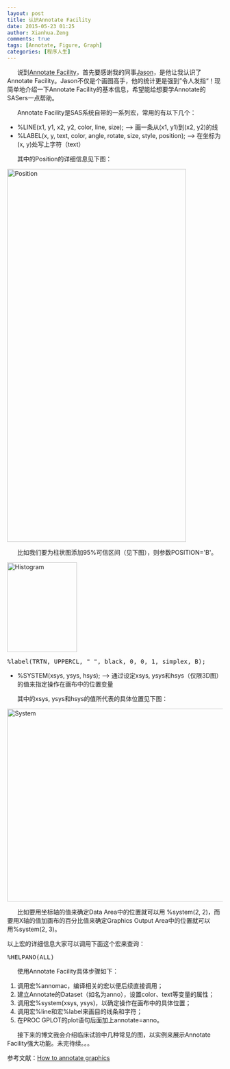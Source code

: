 ```yaml
---
layout: post
title: 认识Annotate Facility
date: 2015-05-23 01:25
author: Xianhua.Zeng
comments: true
tags: [Annotate, Figure, Graph]
categories: [程序人生]
---
```

<p>      说到<span style="text-decoration: underline;"><a href="http://support.sas.com/documentation/cdl/en/graphref/63022/HTML/default/viewer.htm#annodata-creating-grelem.htm" target="_blank">Annotate Facility</a></span>，首先要感谢我的同事<span style="text-decoration: underline;"><a href="https://cn.linkedin.com/pub/jason-cai/82/8b6/757" target="_blank">Jason</a></span>，是他让我认识了Annotate Facility。Jason不仅是个画图高手，他的统计更是强到”令人发指“！现简单地介绍一下Annotate Facility的基本信息，希望能给想要学Annotate的SASers一点帮助。</p>
<p>      Annotate Facility是SAS系统自带的一系列宏，常用的有以下几个：<!--more--></p>
<ul style="list-style-type: disc;">
	<li>%LINE(x1, y1, x2, y2, color, line, size); --&gt; 画一条从(x1, y1)到(x2, y2)的线</li>
	<li>%LABEL(x, y, text, color, angle, rotate, size, style, position); --&gt; 在坐标为(x, y)处写上字符（text）</li>
</ul>
<p>      其中的Position的详细信息见下图：</p>
<p><a href="http://www.xianhuazeng.com/cn/wp-content/uploads/2015/05/Position.jpg"><img class="aligncenter size-full wp-image-182" src="http://www.xianhuazeng.com/cn/wp-content/uploads/2015/05/Position.jpg" alt="Position" width="418" height="869" /></a></p>
<p>      比如我们要为柱状图添加95%可信区间（见下图），则参数POSITION='B'。</p>
<p><a href="http://www.xianhuazeng.com/cn/wp-content/uploads/2015/05/Histogram.jpg"><img class="aligncenter size-full wp-image-268" src="http://www.xianhuazeng.com/cn/wp-content/uploads/2015/05/Histogram.jpg" alt="Histogram" width="163" height="209" /></a></p>
<pre lang="SAS">%label(TRTN, UPPERCL, "_", black, 0, 0, 1, simplex, B);
</pre>
<ul style="list-style-type: disc;">
	<li>%SYSTEM(xsys, ysys, hsys); --&gt; 通过设定xsys, ysys和hsys（仅限3D图）的值来指定操作在画布中的位置变量 </li>
</ul>
<p>      其中的xsys, ysys和hsys的值所代表的具体位置见下图：</p>
<p><a href="http://www.xianhuazeng.com/cn/wp-content/uploads/2015/05/System.jpg"><img class="aligncenter size-full wp-image-181" src="http://www.xianhuazeng.com/cn/wp-content/uploads/2015/05/System.jpg" alt="System" width="611" height="449" /></a></p>
<p>      比如要用坐标轴的值来确定Data Area中的位置就可以用 %system(2, 2)，而要用X轴的值加画布的百分比值来确定Graphics Output Area中的位置就可以用%system(2, 3)。</p>
<p>以上宏的详细信息大家可以调用下面这个宏来查询：</p>
<pre lang="SAS">%HELPANO(ALL)
</pre>
<p>      使用Annotate Facility具体步骤如下：</p>
<ol>
	<li>调用宏%annomac，编译相关的宏以便后续直接调用；</li>
	<li>建立Annotate的Dataset（如名为anno），设置color、text等变量的属性；</li>
	<li>调用宏%system(xsys, ysys)，以确定操作在画布中的具体位置；</li>
	<li>调用宏%line和宏%label来画目的线条和字符；</li>
	<li>在PROC GPLOT的plot语句后面加上annotate=anno。</li>
</ol>
<p>      接下来的博文我会介绍临床试验中几种常见的图，以实例来展示Annotate Facility强大功能。未完待续。。。</p>
<p>参考文献：<span style="text-decoration: underline;"><a href="http://www.lexjansen.com/phuse/2006/tu/tu05.pdf" target="_blank">How to annotate graphics</a></span></p>
